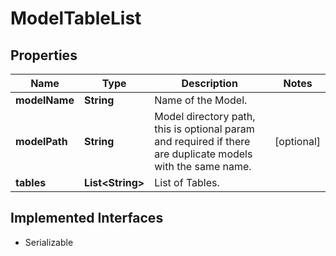 

# ModelTableList


## Properties

| Name | Type | Description | Notes |
|------------ | ------------- | ------------- | -------------|
|**modelName** | **String** | Name of the Model. |  |
|**modelPath** | **String** | Model directory path, this is optional param and required if there are duplicate models with the same name. |  [optional] |
|**tables** | **List&lt;String&gt;** | List of Tables. |  |


## Implemented Interfaces

* Serializable


